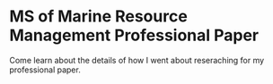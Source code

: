 # MS of Marine Resource Management Professional Paper
Come learn about the details of how I went about reseraching for my professional paper.
